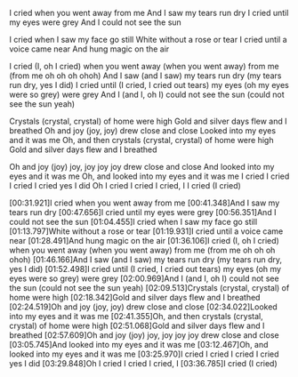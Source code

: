 

I cried when you went away from me
And I saw my tears run dry
I cried until my eyes were grey
And I could not see the sun

I cried when I saw my face go still
White without a rose or tear
I cried until a voice came near
And hung magic on the air

I cried (I, oh I cried) when you went away (when you went away) from me (from me oh oh oh ohoh)
And I saw (and I saw) my tears run dry (my tears run dry, yes I did) 
I cried until (I cried, I cried out tears) my eyes (oh my eyes were so grey) were grey
And I (and I, oh I) could not see the sun (could not see the sun yeah)

Crystals (crystal, crystal) of home were high
Gold and silver days flew and I breathed
Oh and joy (joy, joy) drew close and close
Looked into my eyes and it was me
Oh, and then crystals (crystal, crystal) of home were high
Gold and silver days flew and I breathed

Oh and joy (joy) joy, joy joy joy drew close and close
And looked into my eyes and it was me
Oh, and looked into my eyes and it was me
I cried I cried I cried I cried yes I did
Oh I cried I cried I cried, I
I cried (I cried)







[00:31.921]I cried when you went away from me
[00:41.348]And I saw my tears run dry
[00:47.656]I cried until my eyes were grey
[00:56.351]And I could not see the sun
[01:04.455]I cried when I saw my face go still
[01:13.797]White without a rose or tear
[01:19.931]I cried until a voice came near
[01:28.491]And hung magic on the air
[01:36.106]I cried (I, oh I cried) when you went away (when you went away) from me (from me oh oh oh ohoh)
[01:46.166]And I saw (and I saw) my tears run dry (my tears run dry, yes I did)
[01:52.498]I cried until (I cried, I cried out tears) my eyes (oh my eyes were so grey) were grey
[02:00.969]And I (and I, oh I) could not see the sun (could not see the sun yeah)
[02:09.513]Crystals (crystal, crystal) of home were high
[02:18.342]Gold and silver days flew and I breathed
[02:24.519]Oh and joy (joy, joy) drew close and close
[02:34.022]Looked into my eyes and it was me
[02:41.355]Oh, and then crystals (crystal, crystal) of home were high
[02:51.068]Gold and silver days flew and I breathed
[02:57.609]Oh and joy (joy) joy, joy joy joy drew close and close
[03:05.745]And looked into my eyes and it was me
[03:12.467]Oh, and looked into my eyes and it was me
[03:25.970]I cried I cried I cried I cried yes I did
[03:29.848]Oh I cried I cried I cried, I
[03:36.785]I cried (I cried)

